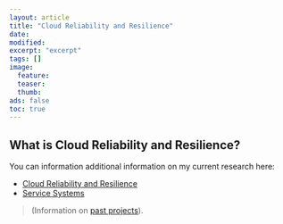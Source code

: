 ```yaml
---
layout: article
title: "Cloud Reliability and Resilience"
date:
modified:
excerpt: "excerpt"
tags: []
image:
  feature:
  teaser:
  thumb:
ads: false
toc: true
---  
```


What is Cloud Reliability and Resilience?
-----------------

You can information additional information on my current research here:

+ [Cloud Reliability and Resilience](http://www.slideshare.net/JorgeCardoso4/cloud-resilience-with-open-stack)  
+ [Service Systems](jorge-cardoso.github.io/research/service_systems.md)

> (Information on [past projects](past_projects.md)).




